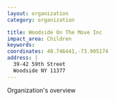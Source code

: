 ```yaml
---
layout: organization
category: organization

title: Woodside On The Move Inc
impact_area: Children
keywords: 
coordinates: 40.746441,-73.905174
address: |
  39-42 59th Street
  Woodside NY 11377
---
```

Organization's overview
